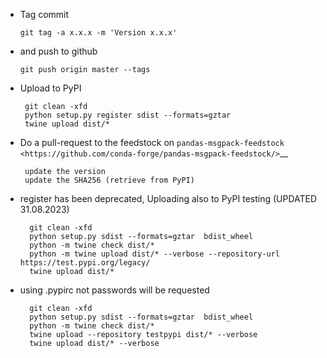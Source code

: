 *   Tag commit

        git tag -a x.x.x -m 'Version x.x.x'

*   and push to github

        git push origin master --tags

*  Upload to PyPI

        git clean -xfd
        python setup.py register sdist --formats=gztar
        twine upload dist/*

*  Do a pull-request to the feedstock on `pandas-msgpack-feedstock <https://github.com/conda-forge/pandas-msgpack-feedstock/>`__

        update the version
        update the SHA256 (retrieve from PyPI)


* register has been deprecated, Uploading also to PyPI testing  (UPDATED 31.08.2023)

        git clean -xfd
        python setup.py sdist --formats=gztar  bdist_wheel
        python -m twine check dist/*
        python -m twine upload dist/* --verbose --repository-url https://test.pypi.org/legacy/
        twine upload dist/*

* using .pypirc not passwords will be requested

        git clean -xfd
        python setup.py sdist --formats=gztar  bdist_wheel
        python -m twine check dist/*
        twine upload --repository testpypi dist/* --verbose
        twine upload dist/* --verbose